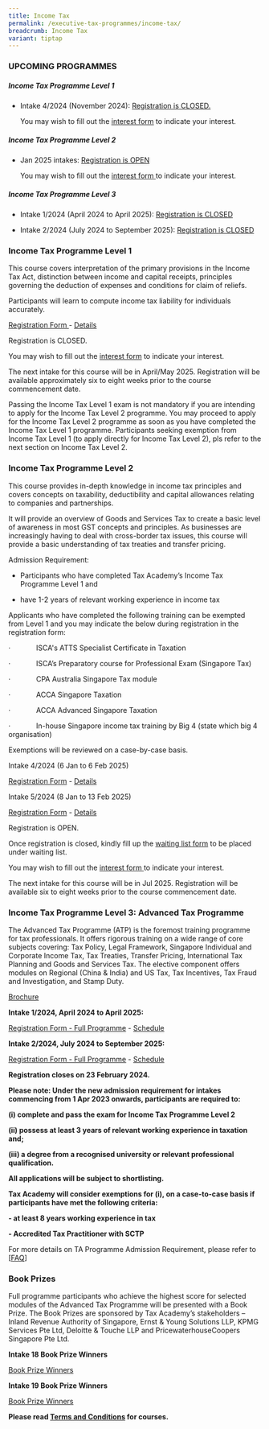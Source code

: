 ```yaml
---
title: Income Tax
permalink: /executive-tax-programmes/income-tax/
breadcrumb: Income Tax
variant: tiptap
---
```

<h3><strong>UPCOMING PROGRAMMES</strong></h3>
<h5><strong>Income Tax Programme Level 1</strong></h5>
<ul data-tight="true" class="tight">
<li>
<p>Intake 4/2024 (November 2024): <a href="/executive-tax-programmes/income-tax/#etp1oct-ta-id" rel="noopener noreferrer nofollow" target="_blank">Registration is CLOSED.</a>
</p>
<p>You may wish to fill out the <a href="https://form.gov.sg/66cf01ebc8066379dc50116f" rel="noopener noreferrer nofollow" target="_blank"><u>interest form</u></a>
<a href="https://go.gov.sg/l2it2024interest" rel="noopener noreferrer nofollow" target="_blank"><u> </u>
</a>to indicate your interest.</p>
</li>
</ul>
<h5><strong>Income Tax Programme Level 2</strong></h5>
<ul data-tight="true" class="tight">
<li>
<p>Jan 2025 intakes: <a href="/executive-tax-programmes/income-tax/#etp2sep-ta-id" rel="noopener noreferrer nofollow" target="_blank">Registration is OPEN</a>
</p>
<p></p>
<p>You may wish to fill out the <a href="https://go.gov.sg/l2it42024-generate" rel="noopener noreferrer nofollow" target="_blank">interest form </a>to indicate
your interest.</p>
</li>
</ul>
<h5><strong>Income Tax Programme Level 3</strong></h5>
<ul data-tight="true" class="tight">
<li>
<p>Intake 1/2024 (April 2024 to April 2025): <a href="/executive-tax-programmes/income-tax/#atp-ta-id" rel="noopener noreferrer nofollow" target="_blank">Registration is CLOSED</a>
</p>
</li>
<li>
<p>Intake 2/2024 (July 2024 to September 2025): <a href="/executive-tax-programmes/income-tax/#atp-ta-id" rel="noopener noreferrer nofollow" target="_blank">Registration is CLOSED</a>
</p>
</li>
</ul>
<p></p>
<h3><strong>Income Tax Programme Level 1</strong></h3>
<p>This course covers interpretation of the primary provisions in the Income
Tax Act, distinction between income and capital receipts, principles governing
the deduction of expenses and conditions for claim of reliefs.</p>
<p>Participants will learn to compute income tax liability for individuals
accurately.</p>
<p><a href="https://form.gov.sg/66cef8f44e02e0195780a386" rel="noopener noreferrer nofollow" target="_blank">Registration Form </a>-
<a href="/files/Intake_4_Course_brochure_L1_IT_2024___Final1.pdf" rel="noopener nofollow" target="_blank">Details</a>
</p>
<p>Registration is CLOSED.</p>
<p>You may wish to fill out the <a href="https://form.gov.sg/66cf01ebc8066379dc50116f" rel="noopener nofollow" target="_blank">interest form</a> to
indicate your interest.</p>
<p>The next intake for this course will be in April/May 2025. Registration
will be available approximately six to eight weeks prior to the course
commencement date.</p>
<p>Passing the Income Tax Level 1 exam is not mandatory if you are intending
to apply for the Income Tax Level 2 programme. You may proceed to apply
for the Income Tax Level 2 programme as soon as you have completed the
Income Tax Level 1 programme. Participants seeking exemption from Income
Tax Level 1 (to apply directly for Income Tax Level 2), pls refer to the
next section on Income Tax Level 2.</p>
<p></p>
<h3><strong>Income Tax Programme Level 2</strong></h3>
<p>This course provides in-depth knowledge in income tax principles and covers
concepts on taxability, deductibility and capital allowances relating to
companies and partnerships.</p>
<p>It will provide an overview of Goods and Services Tax to create a basic
level of awareness in most GST concepts and principles. As businesses are
increasingly having to deal with cross-border tax issues, this course will
provide a basic understanding of tax treaties and transfer pricing.</p>
<p></p>
<p>Admission Requirement:</p>
<ul data-tight="true" class="tight">
<li>
<p>Participants who have completed Tax Academy’s Income Tax Programme Level
1 and</p>
</li>
</ul>
<ul data-tight="true" class="tight">
<li>
<p>have 1-2 years of relevant working experience in income tax</p>
</li>
</ul>
<p></p>
<p>Applicants who have completed the following training can be exempted from
Level 1 and you may indicate the below during registration in the registration
form:</p>
<p>·&nbsp;&nbsp;&nbsp;&nbsp;&nbsp;&nbsp;&nbsp;&nbsp;&nbsp;&nbsp;&nbsp;&nbsp;
ISCA's ATTS Specialist Certificate in Taxation</p>
<p>·&nbsp;&nbsp;&nbsp;&nbsp;&nbsp;&nbsp;&nbsp;&nbsp;&nbsp;&nbsp;&nbsp;&nbsp;
ISCA’s Preparatory course for Professional Exam (Singapore Tax)</p>
<p>·&nbsp;&nbsp;&nbsp;&nbsp;&nbsp;&nbsp;&nbsp;&nbsp;&nbsp;&nbsp;&nbsp;&nbsp;
CPA Australia Singapore Tax module</p>
<p>·&nbsp;&nbsp;&nbsp;&nbsp;&nbsp;&nbsp;&nbsp;&nbsp;&nbsp;&nbsp;&nbsp;&nbsp;
ACCA Singapore Taxation</p>
<p>·&nbsp;&nbsp;&nbsp;&nbsp;&nbsp;&nbsp;&nbsp;&nbsp;&nbsp;&nbsp;&nbsp;&nbsp;
ACCA Advanced Singapore Taxation</p>
<p>·&nbsp;&nbsp;&nbsp;&nbsp;&nbsp;&nbsp;&nbsp;&nbsp;&nbsp;&nbsp;&nbsp;&nbsp;
In-house Singapore income tax training by Big 4 (state which big 4 organisation)</p>
<p>Exemptions will be reviewed on a case-by-case basis.</p>
<p>Intake 4/2024 (6 Jan to 6 Feb 2025)</p>
<p><a href="https://go.gov.sg/l2it42024reg" rel="noopener noreferrer nofollow" target="_blank">Registration Form</a> -
<a href="/files/executive-tax-programmes/income-tax/L2IT42024coursebrochure.pdf" rel="noopener nofollow" target="_blank">Details</a>
</p>
<p>Intake 5/2024 (8 Jan to 13 Feb 2025)</p>
<p><a href="https://go.gov.sg/l2it-52024reg" rel="noopener noreferrer nofollow" target="_blank">Registration Form</a> -
<a href="/files/executive-tax-programmes/income-tax/L2IT52024coursebrochure.pdf" rel="noopener nofollow" target="_blank">Details</a>
</p>
<p></p>
<p>Registration is OPEN.</p>
<p>Once registration is closed, kindly fill up the <a href="https://go.gov.sg/l2it42024-waitinglist" rel="noopener nofollow" target="_blank">waiting list form</a> to
be placed under waiting list.</p>
<p></p>
<p>You may wish to fill out the <a href="https://go.gov.sg/l2it42024-generate" rel="noopener noreferrer nofollow" target="_blank">interest form </a>to indicate
your interest.</p>
<p>The next intake for this course will be in Jul 2025. Registration will
be available six to eight weeks prior to the course commencement date.</p>
<p></p>
<h3><strong>Income Tax Programme Level 3: Advanced Tax Programme</strong></h3>
<p>The Advanced Tax Programme (ATP) is the foremost training programme for
tax professionals. It offers rigorous training on a wide range of core
subjects covering: Tax Policy, Legal Framework, Singapore Individual and
Corporate Income Tax, Tax Treaties, Transfer Pricing, International Tax
Planning and Goods and Services Tax. The elective component offers modules
on Regional (China &amp; India) and US Tax, Tax Incentives, Tax Fraud and
Investigation, and Stamp Duty.</p>
<p><a href="/files/executive-tax-programmes/atp__fy24__brochure.pdf" rel="noopener noreferrer nofollow" target="_blank">Brochure</a>
</p>
<p></p>
<p><strong>Intake 1/2024, April 2024 to April 2025:</strong>
</p>
<p><a href="https://form.gov.sg/65bb6520661be4d8c1d3321f" rel="noopener noreferrer nofollow" target="_blank">Registration Form - Full Programme</a> -
<a href="/files/executive-tax-programmes/ATP_Intake_1_2024.pdf" rel="noopener noreferrer nofollow" target="_blank">Schedule</a>
</p>
<p></p>
<p><strong>Intake 2/2024, July 2024 to September 2025:</strong>
</p>
<p><a href="https://form.gov.sg/65bb67656cd4478c6d780e6a" rel="noopener noreferrer nofollow" target="_blank"><u>Registration Form - Full Programme</u></a> -
<a href="/files/ATP_Intake_2_2024.pdf" rel="noopener noreferrer nofollow" target="_blank">Schedule</a>
</p>
<p></p>
<p><strong>Registration closes on 23 February 2024.</strong>
</p>
<p><strong>Please note: Under the new admission requirement for intakes commencing from 1 Apr 2023 onwards, participants are required to:</strong>
</p>
<p><strong>(i) complete and pass the exam for Income Tax Programme Level 2</strong>
</p>
<p><strong>(ii) possess at least 3 years of relevant working experience in taxation and;</strong>
</p>
<p><strong>(iii) a degree from a recognised university or relevant professional qualification.</strong>
</p>
<p><strong>All applications will be subject to shortlisting.</strong>
</p>
<p><strong>Tax Academy will consider exemptions for (i), on a case-to-case basis if participants have met the following criteria:</strong>
</p>
<p><strong>- at least 8 years working experience in tax</strong>
</p>
<p><strong>- Accredited Tax Practitioner with SCTP</strong>
</p>
<p>For more details on TA Programme Admission Requirement, please refer to
[<a href="https://www.taxacademy.sg/executive-tax-programmes/tax-training-roadmap/" rel="noopener noreferrer nofollow" target="_blank">FAQ</a>]</p>
<h3><strong>Book Prizes</strong></h3>
<p>Full programme participants who achieve the highest score for selected
modules of the Advanced Tax Programme will be presented with a Book Prize.
The Book Prizes are sponsored by Tax Academy’s stakeholders – Inland Revenue
Authority of Singapore, Ernst &amp; Young Solutions LLP, KPMG Services
Pte Ltd, Deloitte &amp; Touche LLP and PricewaterhouseCoopers Singapore
Pte Ltd.</p>
<p><strong>Intake 18 Book Prize Winners</strong>
</p>
<p><a href="/files/executive-tax-programmes/atp%20(intake%2018)%20book%20prize%20winners%20v2.pdf" rel="noopener noreferrer nofollow" target="_blank">Book Prize Winners</a>
</p>
<p><strong>Intake 19 Book Prize Winners</strong>
</p>
<p><a href="/files/executive-tax-programmes/atp%20(intake%2019)%20book%20prize%20winners%20v1.pdf" rel="noopener noreferrer nofollow" target="_blank">Book Prize Winners</a>
</p>
<p><strong>Please read <a href="https://production-iras-tax-academy.netlify.com/executive-tax-programmes/terms-and-conditions/" rel="noopener noreferrer nofollow" target="_blank">Terms and Conditions</a> for courses.</strong>
</p>